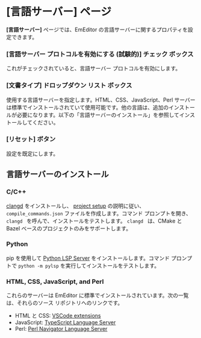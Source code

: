 # \[言語サーバー\] ページ

**\[言語サーバー\]** ページでは、EmEditor の言語サーバーに関するプロパティを設定できます。

### \[言語サーバー プロトコルを有効にする (試験的)\] チェック ボックス

これがチェックされていると、言語サーバー プロトコルを有効にします。

### \[文書タイプ\] ドロップダウン リスト ボックス

使用する言語サーバーを指定します。HTML、CSS、JavaScript、Perl サーバーは標準でインストールされていて使用可能です。他の言語は、追加のインストールが必要になります。以下の「言語サーバーのインストール」を参照してインストールしてください。

### \[リセット\] ボタン

設定を既定にします。

## 言語サーバーのインストール

### C/C++

[clangd](https://clangd.llvm.org/installation) をインストールし、 [project setup](https://clangd.llvm.org/installation#project-setup) の説明に従い、 `compile_commands.json` ファイルを作成します。コマンド プロンプトを開き、 `clangd ` を呼んで、インストールをテストします。 `clangd ` は、CMake と Bazel ベースのプロジェクトのみをサポートします。

### Python

pip を使用して [Python LSP Server](https://github.com/python-lsp/python-lsp-server) をインストールします。コマンド プロンプトで `python -m pylsp` を実行してインストールをテストします。

### HTML, CSS, JavaScript, and Perl

これらのサーバーは EmEditor に標準でインストールされています。次の一覧は、それらのソース リポジトリへのリンクです。

- HTML と CSS: [VSCode extensions](https://github.com/microsoft/vscode)
- JavaScript: [TypeScript Language Server](https://github.com/typescript-language-server/typescript-language-server)
- Perl: [Perl Navigator Language Server](https://github.com/bscan/PerlNavigator)
